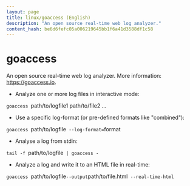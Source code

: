 ```yaml
---
layout: page
title: linux/goaccess (English)
description: "An open source real-time web log analyzer."
content_hash: be6d6fefc05a006219645bb1f6a41d3588df1c58
---
```

# goaccess

An open source real-time web log analyzer.
More information: <https://goaccess.io>.

- Analyze one or more log files in interactive mode:

`goaccess `<span class="tldr-var badge badge-pill bg-dark-lm bg-white-dm text-white-lm text-dark-dm font-weight-bold">path/to/logfile1 path/to/file2 ...</span>

- Use a specific log-format (or pre-defined formats like "combined"):

`goaccess `<span class="tldr-var badge badge-pill bg-dark-lm bg-white-dm text-white-lm text-dark-dm font-weight-bold">path/to/logfile</span>` --log-format=`<span class="tldr-var badge badge-pill bg-dark-lm bg-white-dm text-white-lm text-dark-dm font-weight-bold">format</span>

- Analyse a log from stdin:

`tail -f `<span class="tldr-var badge badge-pill bg-dark-lm bg-white-dm text-white-lm text-dark-dm font-weight-bold">path/to/logfile</span>` | goaccess -`

- Analyze a log and write it to an HTML file in real-time:

`goaccess `<span class="tldr-var badge badge-pill bg-dark-lm bg-white-dm text-white-lm text-dark-dm font-weight-bold">path/to/logfile</span>` --output `<span class="tldr-var badge badge-pill bg-dark-lm bg-white-dm text-white-lm text-dark-dm font-weight-bold">path/to/file.html</span>` --real-time-html`
